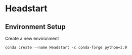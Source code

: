 # Headstart

## Environment Setup

Create a new environment

```
conda create --name Headstart -c conda-forge python=3.9
```